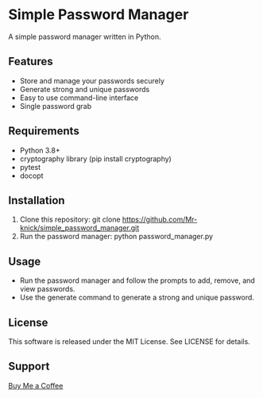 # Simple Password Manager

A simple password manager written in Python.

## Features

* Store and manage your passwords securely
* Generate strong and unique passwords
* Easy to use command-line interface
* Single password grab

## Requirements

* Python 3.8+
* cryptography library (pip install cryptography)
* pytest
* docopt

## Installation

1. Clone this repository: git clone https://github.com/Mr-knick/simple_password_manager.git
2. Run the password manager: python password_manager.py

## Usage

* Run the password manager and follow the prompts to add, remove, and view passwords.
* Use the generate command to generate a strong and unique password.

## License

This software is released under the MIT License. See LICENSE for details.

## Support
[Buy Me a Coffee](https://ko-fi.com/brentknickerbocker)
